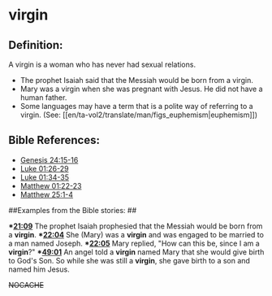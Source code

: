 # virgin #

## Definition: ##

A virgin is a woman who has never had sexual relations.

 * The prophet Isaiah said that the Messiah would be born from a virgin.
 * Mary was a virgin when she was pregnant with Jesus. He did not have a human father.
 * Some languages may have a term that is a polite way of referring to a virgin. (See: [[en/ta-vol2/translate/man/figs_euphemism|euphemism]])



## Bible References: ##

* [Genesis 24:15-16](en/tn/gen/help/24/15)
* [Luke 01:26-29](en/tn/luk/help/01/26)
* [Luke 01:34-35](en/tn/luk/help/01/34)
* [Matthew 01:22-23](en/tn/mat/help/01/22)
* [Matthew 25:1-4](en/tn/mat/help/25/01)

##Examples from the Bible stories: ##

  __*[21:09](en/tn/obs/help/21/09)__ The prophet Isaiah prophesied that the Messiah would be born from a __virgin__.
  __*[22:04](en/tn/obs/help/22/04)__ She (Mary) was a __virgin__ and was engaged to be married to a man named Joseph.
  __*[22:05](en/tn/obs/help/22/05)__ Mary replied, "How can this be, since I am a __virgin__?"
  __*[49:01](en/tn/obs/help/49/01)__ An angel told a __virgin__ named Mary that she would give birth to God's Son. So while she was still a __virgin__, she gave birth to a son and named him Jesus.



~~NOCACHE~~